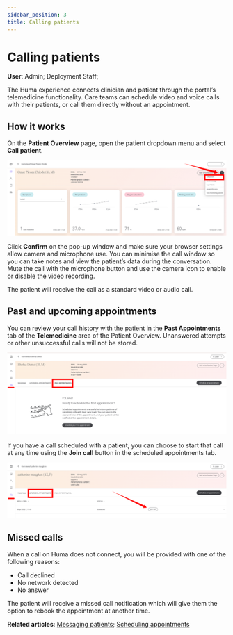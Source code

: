 ```yaml
---
sidebar_position: 3
title: Calling patients 
---
```

# Calling patients
**User**: Admin; Deployment Staff; 

The Huma experience connects clinician and patient through the portal’s telemedicine functionality. Care teams can schedule video and voice calls with their patients, or call them directly without an appointment.

## How it works​
On the **Patient Overview** page, open the patient dropdown menu and select **Call patient**.

![Call Patient](./assets/CallPatients01.png)

Click **Confirm** on the pop-up window and make sure your browser settings allow camera and microphone use. You can minimise the call window so you can take notes and view the patient’s data during the conversation. Mute the call with the microphone button and use the camera icon to enable or disable the video recording.

The patient will receive the call as a standard video or audio call. 

## Past and upcoming appointments

You can review your call history with the patient in the **Past Appointments** tab of the **Telemedicine** area of the Patient Overview. Unanswered attempts or other unsuccessful calls will not be stored.

![Past appointments](./assets/CallPatients03.png)

If you have a call scheduled with a patient, you can choose to start that call at any time using the **Join call** button in the scheduled appointments tab.

![Join call](./assets/CallPatients04.png)

## Missed calls
When a call on Huma does not connect, you will be provided with one of the following reasons: 
- Call declined
- No network detected
- No answer

The patient will receive a missed call notification which will give them the option to rebook the appointment at another time.

**Related articles**: [Messaging patients](./messaging-patients.md); [Scheduling appointments](./scheduling-appointments.md)
